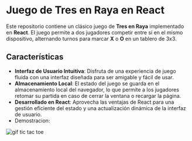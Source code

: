 # Juego de Tres en Raya en React

Este repositorio contiene un clásico juego de **Tres en Raya** implementado en **React**. El juego permite a dos jugadores competir entre sí en el mismo dispositivo, alternando turnos para marcar **X** o **O** en un tablero de 3x3.

## Características

- **Interfaz de Usuario Intuitiva**: Disfruta de una experiencia de juego fluida con una interfaz diseñada para ser amigable y fácil de usar.
- **Almacenamiento Local**: El estado del juego se guarda en el almacenamiento local del navegador, lo que permite a los jugadores retomar su partida en caso de cerrar la ventana o recargar la página.
- **Desarrollado en React**: Aprovecha las ventajas de React para una gestión eficiente del estado y una actualización dinámica de la interfaz de usuario.
- Demostracion:

![gif tic tac toe](https://github.com/JuanmpDev/tic-tac-toe-react/assets/145140564/9ef1a837-7685-4b50-a038-e4b052a7d40c)


